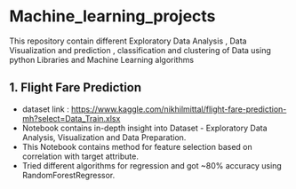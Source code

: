 # Machine_learning_projects
This repository contain different Exploratory Data Analysis , Data Visualization and prediction , classification and clustering of Data using python Libraries and Machine Learning algorithms
## 1. Flight Fare Prediction 
* dataset link : https://www.kaggle.com/nikhilmittal/flight-fare-prediction-mh?select=Data_Train.xlsx
* Notebook contains in-depth insight into Dataset - Exploratory Data Analysis, Visualization and Data Preparation.
* This Notebook contains method for feature selection based on correlation with target attribute.
* Tried different algorithms for regression and got ~80% accuracy using RandomForestRegressor.

